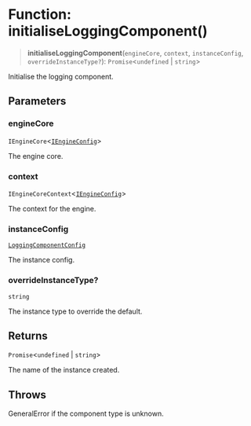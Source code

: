 # Function: initialiseLoggingComponent()

> **initialiseLoggingComponent**(`engineCore`, `context`, `instanceConfig`, `overrideInstanceType?`): `Promise`\<`undefined` \| `string`\>

Initialise the logging component.

## Parameters

### engineCore

`IEngineCore`\<[`IEngineConfig`](../interfaces/IEngineConfig.md)\>

The engine core.

### context

`IEngineCoreContext`\<[`IEngineConfig`](../interfaces/IEngineConfig.md)\>

The context for the engine.

### instanceConfig

[`LoggingComponentConfig`](../type-aliases/LoggingComponentConfig.md)

The instance config.

### overrideInstanceType?

`string`

The instance type to override the default.

## Returns

`Promise`\<`undefined` \| `string`\>

The name of the instance created.

## Throws

GeneralError if the component type is unknown.
